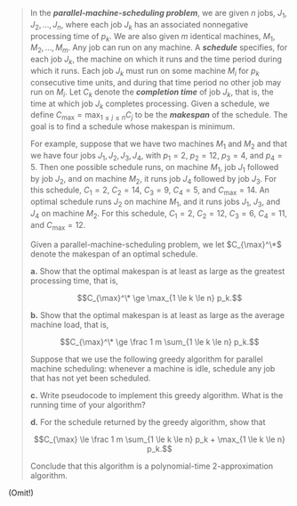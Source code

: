 > In the **_parallel-machine-scheduling problem_**, we are given $n$ jobs, $J_1, J_2, \dots, J_n$, where each job $J_k$ has an associated nonnegative processing time of $p_k$. We are also given $m$ identical machines, $M_1, M_2, \dots, M_m$. Any job can run on any machine. A **_schedule_** specifies, for each job $J_k$, the machine on which it runs and the time period during which it runs. Each job $J_k$ must run on some machine $M_i$ for $p_k$ consecutive time units, and during that time period no other job may run on $M_i$. Let $C_k$ denote the **_completion time_** of job $J_k$, that is, the time at which job $J_k$ completes processing. Given a schedule, we define $C_{\max} = \max_{1 \le j \le n} C_j$ to be the **_makespan_** of the schedule. The goal is to find a schedule whose makespan is minimum.
>
> For example, suppose that we have two machines $M_1$ and $M_2$ and that we have four jobs $J_1, J_2, J_3, J_4$, with $p_1 = 2$, $p_2 = 12$, $p_3 = 4$, and $p_4 = 5$. Then one possible schedule runs, on machine $M_1$, job $J_1$ followed by job $J_2$, and on machine $M_2$, it runs job $J_4$ followed by job $J_3$. For this schedule, $C_1 = 2$, $C_2 = 14$, $C_3 = 9$, $C_4 = 5$, and $C_{\max} = 14$. An optimal schedule runs $J_2$ on machine $M_1$, and it runs jobs $J_1$, $J_3$, and $J_4$ on machine $M_2$. For this schedule, $C_1 = 2$, $C_2 = 12$, $C_3 = 6$, $C_4 = 11$, and $C_{\max} = 12$.
>
> Given a parallel-machine-scheduling problem, we let $C_{\max}^\*$ denote the makespan of an optimal schedule.
>
> **a.** Show that the optimal makespan is at least as large as the greatest processing time, that is,
>
> $$C_{\max}^\* \ge \max_{1 \le k \le n} p_k.$$
>
> **b.** Show that the optimal makespan is at least as large as the average machine load, that is,
>
> $$C_{\max}^\* \ge \frac 1 m \sum_{1 \le k \le n} p_k.$$
>
> Suppose that we use the following greedy algorithm for parallel machine scheduling: whenever a machine is idle, schedule any job that has not yet been scheduled.
>
> **c.** Write pseudocode to implement this greedy algorithm. What is the running time of your algorithm?
>
> **d.** For the schedule returned by the greedy algorithm, show that
>
> $$C_{\max} \le \frac 1 m \sum_{1 \le k \le n} p_k + \max_{1 \le k \le n} p_k.$$
>
> Conclude that this algorithm is a polynomial-time $2$-approximation algorithm.

(Omit!)
